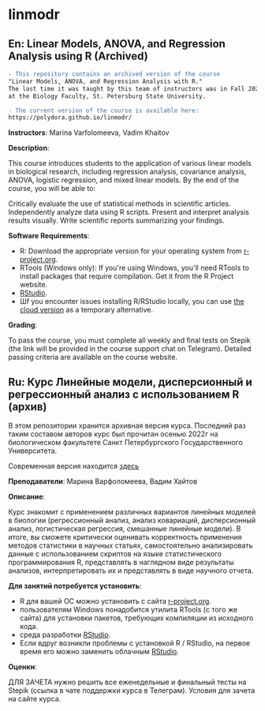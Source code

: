 # linmodr

## En: Linear Models, ANOVA, and Regression Analysis using R (Archived)

```diff
- This repository contains an archived version of the course  
"Linear Models, ANOVA, and Regression Analysis with R."  
The last time it was taught by this team of instructors was in Fall 2022  
at the Biology Faculty, St. Petersburg State University.

- The current version of the course is available here:  
https://polydora.github.io/linmodr/
```

**Instructors**: Marina Varfolomeeva, Vadim Khaitov

**Description**:

This course introduces students to the application of various linear models in biological research, including regression analysis, covariance analysis, ANOVA, logistic regression, and mixed linear models. By the end of the course, you will be able to:

Critically evaluate the use of statistical methods in scientific articles.
Independently analyze data using R scripts.
Present and interpret analysis results visually.
Write scientific reports summarizing your findings.

**Software Requirements**:

- R: Download the appropriate version for your operating system from [r-project.org](https://www.r-project.org/).
- RTools (Windows only): If you're using Windows, you'll need RTools to install packages that require compilation. Get it from the R Project website.
- [RStudio](https://rstudio.com/products/rstudio/download/).
- Шf you encounter issues installing R/RStudio locally, you can use [the cloud version](https://posit.cloud/) as a temporary alternative.

**Grading**:

To pass the course, you must complete all weekly and final tests on Stepik (the link will be provided in the course support chat on Telegram). Detailed passing criteria are available on the course website.

## Ru: Курс Линейные модели, дисперсионный и регрессионный анализ с использованием R (архив)

В этом репозитории хранится архивная версия курса. Последний раз таким составом авторов курс был прочитан осенью 2022г на биологическом факультете Санкт Петербургского Государственного Университета. 

Современная версия находится [здесь](https://polydora.github.io/linmodr/)

**Преподаватели**: Марина Варфоломеева, Вадим Хайтов

**Описание**: 

Курс знакомит с применением различных вариантов линейных моделей в биологии (регрессионный анализ, анализ ковариаций, дисперсионный анализ, логистическая регрессия, смешанные линейные модели). В итоге, вы сможете критически оценивать корректность применения методов статистики в научных статьях, самостоятельно анализировать данные с использованием скриптов на языке статистического программирования R, представлять в наглядном виде результаты анализов, интерпретировать их и представлять в виде научного отчета.

**Для занятий потребуется установить**:

- R для вашей ОС можно установить с сайта [r-project.org](https://www.r-project.org/).
- пользователям Windows понадобится утилита RTools (с того же сайта) для установки пакетов, требующих компиляции из исходного кода.
- среда разработки [RStudio](https://rstudio.com/products/rstudio/download/).
- Eсли вдруг возникли проблемы с установкой R / RStudio, на первое время его можно заменить облачным [RStudio](https://posit.cloud/).

**Оценки**:

ДЛЯ ЗАЧЕТА нужно решить все еженедельные и финальный тесты на Stepik (ссылка в чате поддержки курса в Телеграм). Условия для зачета на сайте курса. 
